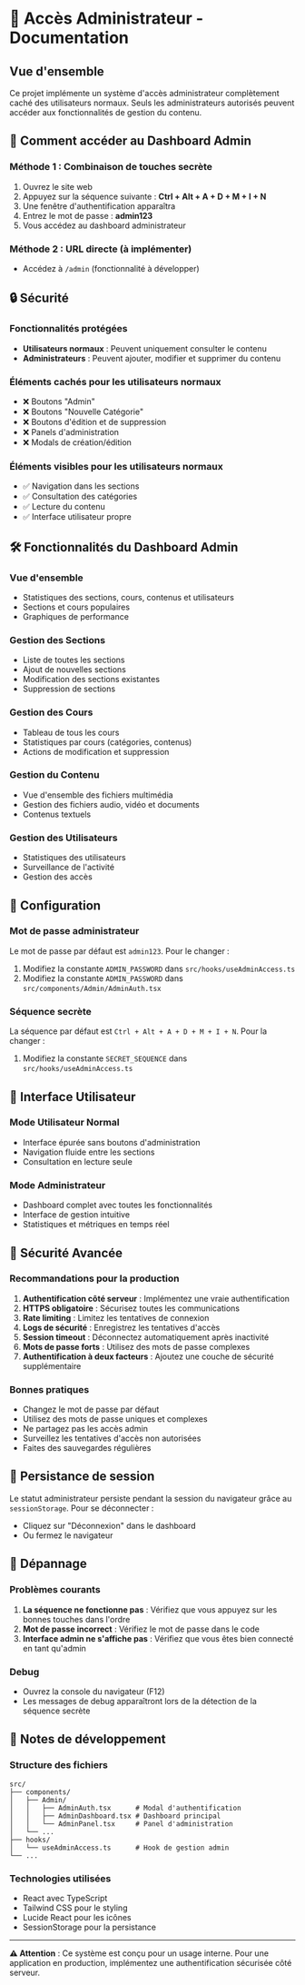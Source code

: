 # 🔐 Accès Administrateur - Documentation

## Vue d'ensemble

Ce projet implémente un système d'accès administrateur complètement caché des utilisateurs normaux. Seuls les administrateurs autorisés peuvent accéder aux fonctionnalités de gestion du contenu.

## 🚀 Comment accéder au Dashboard Admin

### Méthode 1 : Combinaison de touches secrète
1. Ouvrez le site web
2. Appuyez sur la séquence suivante : **Ctrl + Alt + A + D + M + I + N**
3. Une fenêtre d'authentification apparaîtra
4. Entrez le mot de passe : **admin123**
5. Vous accédez au dashboard administrateur

### Méthode 2 : URL directe (à implémenter)
- Accédez à `/admin` (fonctionnalité à développer)

## 🔒 Sécurité

### Fonctionnalités protégées
- **Utilisateurs normaux** : Peuvent uniquement consulter le contenu
- **Administrateurs** : Peuvent ajouter, modifier et supprimer du contenu

### Éléments cachés pour les utilisateurs normaux
- ❌ Boutons "Admin"
- ❌ Boutons "Nouvelle Catégorie"
- ❌ Boutons d'édition et de suppression
- ❌ Panels d'administration
- ❌ Modals de création/édition

### Éléments visibles pour les utilisateurs normaux
- ✅ Navigation dans les sections
- ✅ Consultation des catégories
- ✅ Lecture du contenu
- ✅ Interface utilisateur propre

## 🛠️ Fonctionnalités du Dashboard Admin

### Vue d'ensemble
- Statistiques des sections, cours, contenus et utilisateurs
- Sections et cours populaires
- Graphiques de performance

### Gestion des Sections
- Liste de toutes les sections
- Ajout de nouvelles sections
- Modification des sections existantes
- Suppression de sections

### Gestion des Cours
- Tableau de tous les cours
- Statistiques par cours (catégories, contenus)
- Actions de modification et suppression

### Gestion du Contenu
- Vue d'ensemble des fichiers multimédia
- Gestion des fichiers audio, vidéo et documents
- Contenus textuels

### Gestion des Utilisateurs
- Statistiques des utilisateurs
- Surveillance de l'activité
- Gestion des accès

## 🔧 Configuration

### Mot de passe administrateur
Le mot de passe par défaut est `admin123`. Pour le changer :

1. Modifiez la constante `ADMIN_PASSWORD` dans `src/hooks/useAdminAccess.ts`
2. Modifiez la constante `ADMIN_PASSWORD` dans `src/components/Admin/AdminAuth.tsx`

### Séquence secrète
La séquence par défaut est `Ctrl + Alt + A + D + M + I + N`. Pour la changer :

1. Modifiez la constante `SECRET_SEQUENCE` dans `src/hooks/useAdminAccess.ts`

## 📱 Interface Utilisateur

### Mode Utilisateur Normal
- Interface épurée sans boutons d'administration
- Navigation fluide entre les sections
- Consultation en lecture seule

### Mode Administrateur
- Dashboard complet avec toutes les fonctionnalités
- Interface de gestion intuitive
- Statistiques et métriques en temps réel

## 🚨 Sécurité Avancée

### Recommandations pour la production
1. **Authentification côté serveur** : Implémentez une vraie authentification
2. **HTTPS obligatoire** : Sécurisez toutes les communications
3. **Rate limiting** : Limitez les tentatives de connexion
4. **Logs de sécurité** : Enregistrez les tentatives d'accès
5. **Session timeout** : Déconnectez automatiquement après inactivité
6. **Mots de passe forts** : Utilisez des mots de passe complexes
7. **Authentification à deux facteurs** : Ajoutez une couche de sécurité supplémentaire

### Bonnes pratiques
- Changez le mot de passe par défaut
- Utilisez des mots de passe uniques et complexes
- Ne partagez pas les accès admin
- Surveillez les tentatives d'accès non autorisées
- Faites des sauvegardes régulières

## 🔄 Persistance de session

Le statut administrateur persiste pendant la session du navigateur grâce au `sessionStorage`. Pour se déconnecter :
- Cliquez sur "Déconnexion" dans le dashboard
- Ou fermez le navigateur

## 🐛 Dépannage

### Problèmes courants
1. **La séquence ne fonctionne pas** : Vérifiez que vous appuyez sur les bonnes touches dans l'ordre
2. **Mot de passe incorrect** : Vérifiez le mot de passe dans le code
3. **Interface admin ne s'affiche pas** : Vérifiez que vous êtes bien connecté en tant qu'admin

### Debug
- Ouvrez la console du navigateur (F12)
- Les messages de debug apparaîtront lors de la détection de la séquence secrète

## 📝 Notes de développement

### Structure des fichiers
```
src/
├── components/
│   ├── Admin/
│   │   ├── AdminAuth.tsx      # Modal d'authentification
│   │   ├── AdminDashboard.tsx # Dashboard principal
│   │   └── AdminPanel.tsx     # Panel d'administration
│   └── ...
├── hooks/
│   └── useAdminAccess.ts      # Hook de gestion admin
└── ...
```

### Technologies utilisées
- React avec TypeScript
- Tailwind CSS pour le styling
- Lucide React pour les icônes
- SessionStorage pour la persistance

---

**⚠️ Attention** : Ce système est conçu pour un usage interne. Pour une application en production, implémentez une authentification sécurisée côté serveur. 